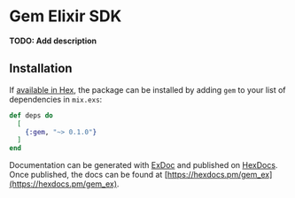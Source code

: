 # Gem Elixir SDK

**TODO: Add description**

## Installation

If [available in Hex](https://hex.pm/docs/publish), the package can be installed
by adding `gem` to your list of dependencies in `mix.exs`:

```elixir
def deps do
  [
    {:gem, "~> 0.1.0"}
  ]
end
```

Documentation can be generated with [ExDoc](https://github.com/elixir-lang/ex_doc)
and published on [HexDocs](https://hexdocs.pm). Once published, the docs can
be found at [https://hexdocs.pm/gem_ex](https://hexdocs.pm/gem_ex).
